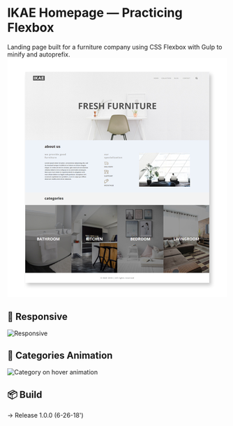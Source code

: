 # IKAE Homepage — Practicing Flexbox 
Landing page built for a furniture company using CSS Flexbox with Gulp to minify and autoprefix.
<br>
![Webpage preview](./build/images/IKAE-complete-image.jpg)
<br>

## :100: Responsive
![Responsive](https://i.imgur.com/rD3I1xA.gifv)
<br>

## :100: Categories Animation
![Category on hover animation](https://i.imgur.com/NzSlT32.gifv)

## :package: Build 
→ Release 1.0.0 (6-26-18')
